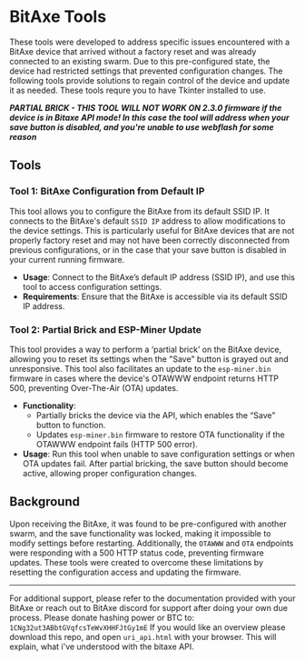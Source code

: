 # BitAxe Tools

These tools were developed to address specific issues encountered with a BitAxe device that arrived without a factory reset and was already connected to an existing swarm. Due to this pre-configured state, the device had restricted settings that prevented configuration changes. The following tools provide solutions to regain control of the device and update it as needed. 
These tools requre you to have Tkinter installed to use.

***PARTIAL BRICK - THIS TOOL WILL NOT WORK ON 2.3.0 firmware if the device is in Bitaxe API mode! In this case the tool will address when your save button is disabled, and you're unable to use webflash for some reason***

## Tools

### Tool 1: BitAxe Configuration from Default IP

This tool allows you to configure the BitAxe from its default SSID IP. It connects to the BitAxe's default `SSID IP` address to allow modifications to the device settings. This is particularly useful for BitAxe devices that are not properly factory reset and may not have been correctly disconnected from previous configurations, or in the case that your save button is disabled in your current running firmware.

- **Usage**: Connect to the BitAxe’s default IP address (SSID IP), and use this tool to access configuration settings.
- **Requirements**: Ensure that the BitAxe is accessible via its default SSID IP address.

### Tool 2: Partial Brick and ESP-Miner Update

This tool provides a way to perform a ‘partial brick’ on the BitAxe device, allowing you to reset its settings when the "Save" button is grayed out and unresponsive. This tool also facilitates an update to the `esp-miner.bin` firmware in cases where the device's OTAWWW endpoint returns HTTP 500, preventing Over-The-Air (OTA) updates.

- **Functionality**: 
  - Partially bricks the device via the API, which enables the “Save” button to function.
  - Updates `esp-miner.bin` firmware to restore OTA functionality if the OTAWWW endpoint fails (HTTP 500 error).
- **Usage**: Run this tool when unable to save configuration settings or when OTA updates fail. After partial bricking, the save button should become active, allowing proper configuration changes.

## Background

Upon receiving the BitAxe, it was found to be pre-configured with another swarm, and the save functionality was locked, making it impossible to modify settings before restarting. Additionally, the `OTAWWW` and `OTA` endpoints were responding with a 500 HTTP status code, preventing firmware updates. These tools were created to overcome these limitations by resetting the configuration access and updating the firmware.

---

For additional support, please refer to the documentation provided with your BitAxe or reach out to BitAxe discord for support after doing your own due process.
Please donate hashing power or BTC to: `1CNg32ut3ABbtGVqfcsTeWvXHHFJtGy1mE` 
If you would like an overview please download this repo, and open `uri_api.html` with your browser. This will explain, what i've understood with the bitaxe API.
